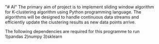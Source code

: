 "# AI" 
The primary aim of project is to implement sliding window algorithm for K-clustering
algorithm using Python programming language. The algorithms will be designed to handle 
continuous data streams and efficiently update the clustering results as new data points
arrive.

The following dependencies are required for this programme to run
1)pandas
2)numpy
3)sklearn
